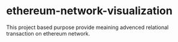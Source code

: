 # ethereum-network-visualization
This project based purpose provide meaining advenced relational  transaction on ethereum network. 
